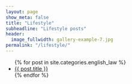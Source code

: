 ```yaml
---
layout: page
show_meta: false
title: "Lifestyle"
subheadline: "Lifestyle posts"
header:
  image_fullwidth: gallery-example-7.jpg
permalink: "/lifestyle/"
---
```

<ul>
    {% for post in site.categories.english_law %}
    <li><a href="{{ site.url }}{{ site.baseurl }}{{ post.url }}">{{ post.title }}</a></li>
    {% endfor %}
</ul>